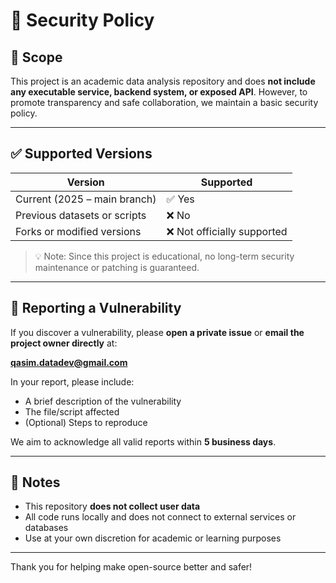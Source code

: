 # 🔐 Security Policy

## 🧪 Scope

This project is an academic data analysis repository and does **not include any executable service, backend system, or exposed API**. However, to promote transparency and safe collaboration, we maintain a basic security policy.

---

## ✅ Supported Versions

| Version                            | Supported          |
|------------------------------------|--------------------|
| Current (2025 – main branch)       | ✅ Yes             |
| Previous datasets or scripts       | ❌ No              |
| Forks or modified versions         | ❌ Not officially supported |

> 💡 Note: Since this project is educational, no long-term security maintenance or patching is guaranteed.

---

## 📩 Reporting a Vulnerability

If you discover a vulnerability, please **open a private issue** or **email the project owner directly** at:

**qasim.datadev@gmail.com**

In your report, please include:
- A brief description of the vulnerability
- The file/script affected
- (Optional) Steps to reproduce

We aim to acknowledge all valid reports within **5 business days**.

---

## 🔏 Notes

- This repository **does not collect user data**
- All code runs locally and does not connect to external services or databases
- Use at your own discretion for academic or learning purposes

---

Thank you for helping make open-source better and safer!
